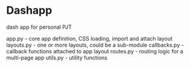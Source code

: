 # Dashapp

dash app for personal PJT

app.py - core app definition, CSS loading, import and attach layout
layouts.py - one or more layouts, could be a sub-module
callbacks.py - callback functions attached to app layout
routes.py - routing logic for a multi-page app
utils.py - utility functions
